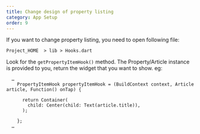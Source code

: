 ```yaml
---
title: Change design of property listing
category: App Setup
order: 9
---
```


If you want to change property listing, you need to open following file:

`Project_HOME  > lib > Hooks.dart`

Look for the `getPropertyItemHook()` method. The Property/Article instance is provided to you, return the widget that you want to show. eg: 
```
  …
    PropertyItemHook propertyItemHook = (BuildContext context, Article article, Function() onTap) {

      return Container(
        child: Center(child: Text(article.title)),
      );

    };
  …

```

